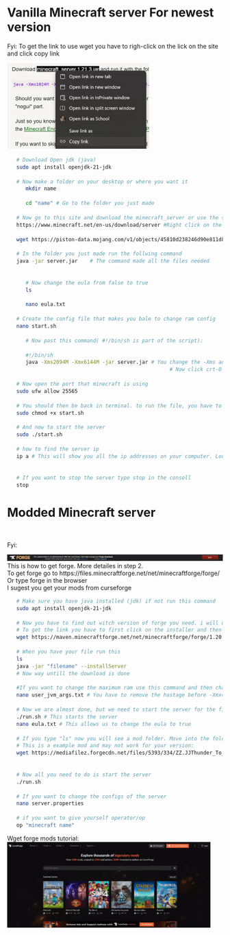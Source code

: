 # Vanilla Minecraft server For newest version

Fyi: To get the link to use wget you have to righ-click on the lick on the site and click copy link

<img src="link.jpeg" height="200px"/>

<br>

```sh
   # Download Open jdk (java)
   sudo apt install openjdk-21-jdk

   # Now make a folder on your desktop or where you want it
      mkdir name

      cd "name" # Go to the folder you just made 

   # Now go to this site and download the minecraft_server or use the script to download the server file. 
   https://www.minecraft.net/en-us/download/server #Right click on the minecraft_server link and type Wget ant the link
   
   wget https://piston-data.mojang.com/v1/objects/45810d238246d90e811d896f87b14695b7fb6839/server.jar
   
   # In the folder you just made run the follwing command
   java -jar server.jar    # The command made all the files needed 

   
      # Now change the eula from false to true 
      ls
      
      nano eula.txt

   # Create the config file that makes you bale to change ram config
   nano start.sh

      # Now past this command( #!/bin/sh is part of the script):
      
      #!/bin/sh
      java -Xms2094M -Xmx6144M -jar server.jar # You change the -Xms and -Xmx to configure min- maximum ram
                                                     # Now click crt-O to save and crt-X to exit
   
   # Now open the port that minecraft is using 
   sudo ufw allow 25565

   # You should then be back in terminal. to run the file, you have to mark the file as an executable. 
   sudo chmod +x start.sh

   # And now to start the server 
   sudo ./start.sh

   # how to find the server ip 
   ip a # This will show you all the ip addresses on your computer. Look for the one that either a 192, 172 or 10 ip


   # If you want to stop the server type stop in the consoll
   stop 
```

# Modded Minecraft server

<br>

   Fyi:

 <img src="forgeskip.jpeg" height="auto" />
   This is how to get forge. More detailes in step 2.
   <br>
   To get forge go to https://files.minecraftforge.net/net/minecraftforge/forge/ Or type forge in the browser
   <br>
   I sugest you get your mods from curseforge

<br>

```sh
   # Make sure you have java installed (jdk) if not run this command 
   sudo apt install openjdk-21-jdk

   # Now you have to find out witch version of forge you need. i will use 1.20.1 in this Tutorial 
   # To get the link you have to first click on the installer and then get the link from the skip button
   wget https://maven.minecraftforge.net/net/minecraftforge/forge/1.20.1-47.3.0/forge-1.20.1-47.3.0-installer.jar

   # When you have your file run this 
   ls 
   java -jar "filename" --installServer
   # Now way untill the download is done

   #If you want to change the maximum ram use this command and then change the -Xmx4G to your desired max ram 
   nano user_jvm_args.txt # You have to remove the hastage before -Xmx4G
   
   # Now we are almost done, but we need to start the server for the first time and accept eula 
   ./run.sh # This starts the server 
   nano eula.txt # This allows us to change the eula to true

   # If you type "ls" now you will see a mod folder. Move into the folder and put your mods here. There are multiple ways to download mod and here is a exemple.
   # This is a example mod and may not work for your version:
   wget https://mediafilez.forgecdn.net/files/5393/334/ZZ.JJThunder_To_The_Max_1.20.1_v0.2.0.jar # If you need help to get the link follow the video bellow 


   # Now all you need to do is start the server
   ./run.sh

   # If you want to change the configs of the server
   nano server.properties

   # if you want to give yourself operator/op 
   op "minecraft name"


```

  Wget forge mods tutorial: <br>
   <a href="https://udeoslokommuneno-my.sharepoint.com/:v:/g/personal/kifoa001_osloskolen_no/EVFQx33T5uBMj3wPrJbWTEUBbOgtj-JF_z2Ko0t4wBxVrw?nav=eyJyZWZlcnJhbEluZm8iOnsicmVmZXJyYWxBcHAiOiJPbmVEcml2ZUZvckJ1c2luZXNzIiwicmVmZXJyYWxBcHBQbGF0Zm9ybSI6IldlYiIsInJlZmVycmFsTW9kZSI6InZpZXciLCJyZWZlcnJhbFZpZXciOiJNeUZpbGVzTGlua0NvcHkifX0&e=e0sRy0"> <img src="curse.jpeg" height="200px">  </a>
